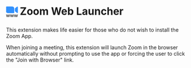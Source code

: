 <h1>
<sub>
<img src="https://raw.githubusercontent.com/conceptualspace/zoom-web-launcher/main/src/img/icon.png" height="32" width="32">
</sub>Zoom Web Launcher
</h1>

This extension makes life easier for those who do not wish to install the Zoom App.

When joining a meeting, this extension will launch Zoom in the browser automatically without prompting to use the app or forcing the user to click the "Join with Browser" link. 
